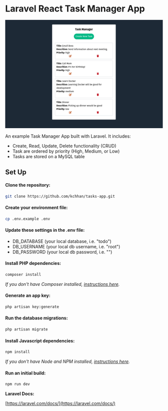 # Laravel React Task Manager App

![Screenshot](./Tasks.png 'Screenshot')

An example Task Manager App built with Laravel. It includes:

- Create, Read, Update, Delete functionality (CRUD)
- Task are ordered by priority (High, Medium, or Low)
- Tasks are stored on a MySQL table

## Set Up

#### Clone the repository:

```bash
git clone https://github.com/kchhan/tasks-app.git
```

#### Create your environment file:

```bash
cp .env.example .env
```

#### Update these settings in the .env file:

-   DB_DATABASE (your local database, i.e. "todo")
-   DB_USERNAME (your local db username, i.e. "root")
-   DB_PASSWORD (your local db password, i.e. "")

#### Install PHP dependencies:

```bash
composer install
```

_If you don't have Composer installed, [instructions here](https://getcomposer.org/)._

#### Generate an app key:

```bash
php artisan key:generate
```
#### Run the database migrations:

```bash
php artisan migrate
```
#### Install Javascript dependencies:

```bash
npm install
```

_If you don't have Node and NPM installed, [instructions here](https://www.npmjs.com/get-npm)._

#### Run an initial build:

```bash
npm run dev
```

**Laravel Docs:**

[https://laravel.com/docs/](https://laravel.com/docs/)
